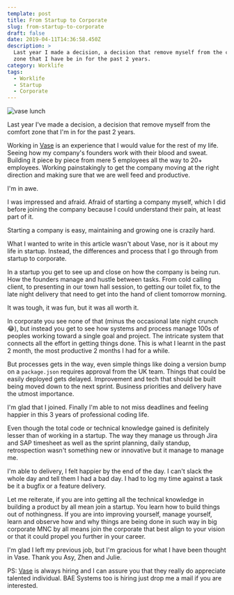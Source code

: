 ```yaml
---
template: post
title: From Startup to Corporate
slug: from-startup-to-corporate
draft: false
date: 2019-04-11T14:36:58.450Z
description: >
  Last year I made a decision, a decision that remove myself from the comfort
  zone that I have be in for the past 2 years. 
category: Worklife
tags:
  - Worklife
  - Startup
  - Corporate
---
```

![](/media/career-1-lg.jpg "vase lunch")

Last year I've made a decision, a decision that remove myself from the comfort zone that I'm in for the past 2 years. 

Working in [Vase](https://vase.ai) is an experience that I would value for the rest of my life. Seeing how my company's founders work with their blood and sweat. Building it piece by piece from mere 5 employees all the way to 20+ employees. Working painstakingly to get the company moving at the right direction and making sure that we are well feed and productive. 

I'm in awe. 

I was impressed and afraid. Afraid of starting a company myself, which I did before joining the company because I could understand their pain, at least part of it. 

Starting a company is easy, maintaining and growing one is crazily hard. 

What I wanted to write in this article wasn't about Vase, nor is it about my life in startup. Instead, the differences and process that I go through from startup to corporate. 

In a startup you get to see up and close on how the company is being run. How the founders manage and hustle between tasks. From cold calling client, to presenting in our town hall session, to getting our toilet fix, to the late night delivery that need to get into the hand of client tomorrow morning. 

It was tough, it was fun, but it was all worth it.  

In corporate you see none of that (minus the occasional late night crunch 😂), but instead you get to see how systems and process manage 100s of peoples working toward a single goal and project. The intricate system that connects all the effort in getting things done. This is what I learnt in the past 2 month, the most productive 2 months I had for a while. 

But processes gets in the way, even simple things like doing a version bump on a `package.json` requires approval from the UK team. Things that could be easily deployed gets delayed. Improvement and tech that should be built being moved down to the next sprint. Business priorities and delivery have the utmost importance. 

I'm glad that I joined. Finally I'm able to not miss deadlines and feeling happier in this 3 years of professional coding life. 

Even though the total code or technical knowledge gained is definitely lesser than of working in a startup. The way they manage us through Jira and SAP timesheet as well as the sprint planning, daily standup, retrospection wasn't something new or innovative but it manage to manage me. 

I'm able to delivery, I felt happier by the end of the day. I can't slack the whole day and tell them I had a bad day. I had to log my time against a task be it a bugfix or a feature delivery. 

Let me reiterate, if you are into getting all the technical knowledge in building a product by all mean join a startup. You learn how to build things out of nothingness. If you are into improving yourself, manage yourself, learn and observe how and why things are being done in such way in big corporate MNC by all means join the corporate that best align to your vision or that it could propel you further in your career. 

I'm glad I left my previous job, but I'm gracious for what I have been thought in Vase. Thank you Asy, Zhen and Julie. 

PS: [Vase](https://vase.ai/careers/) is always hiring and I can assure you that they really do appreciate talented individual. BAE Systems too is hiring just drop me a mail if you are interested.
